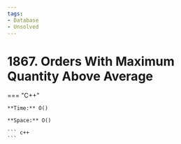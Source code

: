 ```yaml
---
tags:
- Database
- Unsolved
---
```



# 1867. Orders With Maximum Quantity Above Average

=== "C++"

    **Time:** O()

    **Space:** O()

    ``` c++
    ```